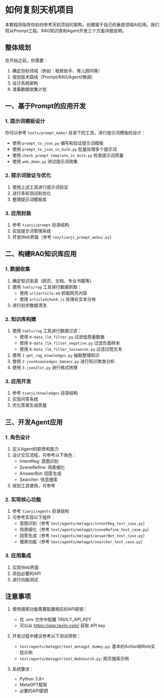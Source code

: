 # 如何复刻天机项目

本教程将指导你如何参考天机项目的架构，创建属于自己的垂直领域AI应用。我们将从Prompt工程、RAG知识库和Agent开发三个方面详细说明。

## 整体规划

在开始之前，你需要：

1. 确定目标领域（例如：租房助手、育儿顾问等）
2. 规划技术路线（Prompt/RAG/Agent/微调）
3. 设计系统架构
4. 准备数据收集计划

## 一、基于Prompt的应用开发

### 1. 提示词模板设计

你可以参考 `tools/prompt_maker` 目录下的工具，进行提示词模板的设计：

- 使用 `prompt_to_json.py` 编写和验证提示词模板
- 使用 `prompt_to_json_in_bulk.py` 批量处理多个提示词
- 使用 `check_prompt_template_in_bulk.py` 检查提示词质量
- 使用 `web_demo.py` 测试提示词效果

### 2. 提示词验证与优化
1. 使用上述工具进行提示词验证
2. 进行多轮测试和优化
3. 整理提示词模板库

### 3. 应用封装
1. 参考 `tianji/prompt` 目录结构
2. 实现提示词管理系统
3. 开发Web界面（参考 `run/tianji_prompt_webui.py`）

## 二、构建RAG知识库应用

### 1. 数据收集
1. 确定知识来源（网页、文档、专业书籍等）
2. 使用 `tools/rag` 工具进行数据抓取：
   - 使用 `url2article.md` 抓取网页内容
   - 使用 `article2chunk.js` 处理长文本分块
3. 进行初步数据清洗

### 2. 知识库构建
1. 使用 `tools/rag` 工具进行数据过滤：
   - 使用 `0-data_llm_filter.py` 过滤低质量数据
   - 使用 `0-data_llm_filter_negative.py` 过滤负面样本
   - 使用 `0-data_llm_filter_lesswords.py` 过滤过短文本
2. 使用 `1-get_rag_knowledges.py` 抽取整理知识
3. 使用 `2-jsonknowledges_kmeans.py` 进行知识聚类分析
4. 使用 `3-json2txt.py` 进行格式转换

### 3. 应用开发
1. 参考 `tianji/knowledges` 目录结构
2. 实现问答系统
3. 优化答案生成质量

## 三、开发Agent应用

### 1. 角色设计
1. 定义Agent的职责和能力
2. 设计交互流程，可参考以下角色：
   - IntentReg: 意图识别
   - SceneRefine: 场景细化
   - AnswerBot: 回答生成
   - Searcher: 信息搜索
3. 规划工具使用，可参考

### 2. 实现核心功能
1. 参考 `tianji/agents` 目录结构
2. 可参考实现以下组件：
   - 意图识别（参考 `test/agents/metagpt/intentReg_test_case.py`）
   - 场景细化（参考 `test/agents/metagpt/sceneRefine_test_case.py`）
   - 回答生成（参考 `test/agents/metagpt/answerBot_test_case.py`）
   - 搜索功能（参考 `test/agents/metagpt/searcher_test_case.py`）

### 3. 应用集成
1. 实现Web界面
2. 添加必要的API
3. 进行功能测试

## 注意事项

1. 使用搜索功能需要配置相应的API密钥：
   - 在 .env 文件中配置 TAVILY_API_KEY
   - 可以从 https://app.tavily.com/ 获取 API key

2. 开发过程中建议参考以下测试用例：
   - `test/agents/metagpt/test_metagpt_dummy.py`: 基本的Action和Role实现示例
   - `test/agents/metagpt/test_WebSearch.py`: 网页搜索示例

3. 系统要求：
   - Python 3.8+
   - MetaGPT框架
   - 必要的API密钥
